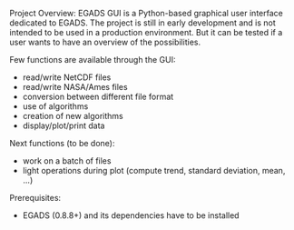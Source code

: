 Project Overview:
EGADS GUI is a Python-based graphical user interface dedicated to EGADS. The project is still in early development and is not intended to be used in a production environment. But it can be tested if a user wants to have an overview of the possibilities. 

Few functions are available through the GUI:
   - read/write NetCDF files
   - read/write NASA/Ames files
   - conversion between different file format
   - use of algorithms
   - creation of new algorithms
   - display/plot/print data

Next functions (to be done):
   - work on a batch of files
   - light operations during plot (compute trend, standard deviation, mean, ...)

Prerequisites:
   - EGADS (0.8.8+) and its dependencies have to be installed
